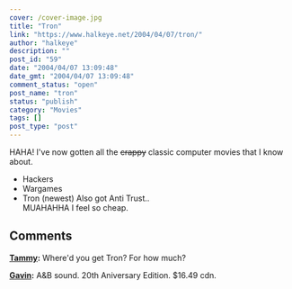 ```yaml
---
cover: /cover-image.jpg
title: "Tron"
link: "https://www.halkeye.net/2004/04/07/tron/"
author: "halkeye"
description: ""
post_id: "59"
date: "2004/04/07 13:09:48"
date_gmt: "2004/04/07 13:09:48"
comment_status: "open"
post_name: "tron"
status: "publish"
category: "Movies"
tags: []
post_type: "post"
---
```


HAHA! I've now gotten all the <s>crappy</s> classic computer movies that I know about. 

  * Hackers
  * Wargames
  * Tron (newest)
Also got Anti Trust..   
MUAHAHHA I feel so cheap.

## Comments

**[Tammy](#59 "2004-04-07 22:50:21"):** Where'd you get Tron? For how much?

**[Gavin](#60 "2004-04-08 15:00:04"):** A&B sound. 20th Aniversary Edition. $16.49 cdn.

